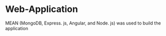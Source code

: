 # Web-Application

MEAN (MongoDB, Express. js, Angular, and Node. js) was used to build the 
application
